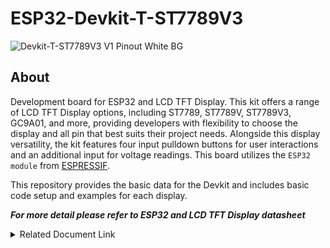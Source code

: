 # ESP32-Devkit-T-ST7789V3

![Devkit-T-ST7789V3 V1 Pinout White BG](https://github.com/user-attachments/assets/b2139c91-f7ed-45bd-b6ce-70900308ed68)


## About
Development board for ESP32 and LCD TFT Display. This kit offers a range of LCD TFT Display options, including ST7789, ST7789V, ST7789V3, GC9A01, and more, providing developers with flexibility to choose the display and all pin that best suits their project needs. Alongside this display versatility, the kit features four input pulldown buttons for user interactions and an additional input for voltage readings. This board utilizes the `ESP32 module` from [ESPRESSIF](https://www.espressif.com).

This repository provides the basic data for the Devkit and includes basic code setup and examples for each display.

***For more detail please refer to ESP32 and LCD TFT Display datasheet***
<details> 
<summary>Related Document Link</summary>

+ [ESP32 WROOM 32 Datasheet](https://www.espressif.com/sites/default/files/documentation/esp32-wroom-32_datasheet_en.pdf) PDF
+ [ESP32-DevkitC V4](https://docs.espressif.com/projects/esp-idf/en/latest/esp32/hw-reference/esp32/get-started-devkitc.html)
+ [ESP32-Series Datasheet](https://www.espressif.com/sites/default/files/documentation/esp32_datasheet_en.pdf) PDF
+ [Espressif product](https://products.espressif.com/#/product-selector?names=)
